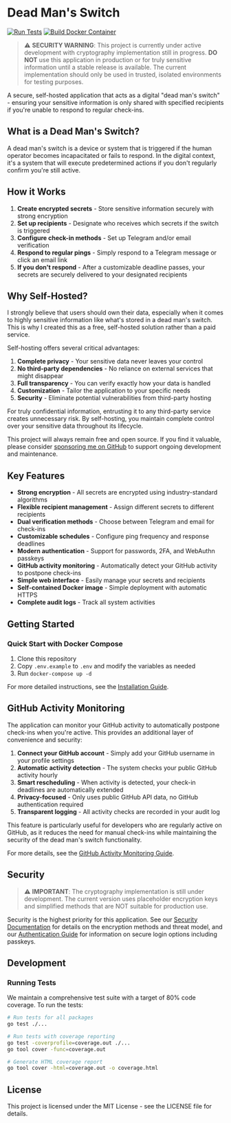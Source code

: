 # Dead Man's Switch

[![Run Tests](https://github.com/korjavin/deadmanswitch/actions/workflows/tests.yml/badge.svg)](https://github.com/korjavin/deadmanswitch/actions/workflows/tests.yml)
[![Build Docker Container](https://github.com/korjavin/deadmanswitch/actions/workflows/docker-build.yml/badge.svg)](https://github.com/korjavin/deadmanswitch/actions/workflows/docker-build.yml)

> ⚠️ **SECURITY WARNING**: This project is currently under active development with cryptography implementation still in progress. **DO NOT** use this application in production or for truly sensitive information until a stable release is available. The current implementation should only be used in trusted, isolated environments for testing purposes.

A secure, self-hosted application that acts as a digital "dead man's switch" - ensuring your sensitive information is only shared with specified recipients if you're unable to respond to regular check-ins.

## What is a Dead Man's Switch?

A dead man's switch is a device or system that is triggered if the human operator becomes incapacitated or fails to respond. In the digital context, it's a system that will execute predetermined actions if you don't regularly confirm you're still active.

## How it Works

1. **Create encrypted secrets** - Store sensitive information securely with strong encryption
2. **Set up recipients** - Designate who receives which secrets if the switch is triggered
3. **Configure check-in methods** - Set up Telegram and/or email verification
4. **Respond to regular pings** - Simply respond to a Telegram message or click an email link
5. **If you don't respond** - After a customizable deadline passes, your secrets are securely delivered to your designated recipients

## Why Self-Hosted?

I strongly believe that users should own their data, especially when it comes to highly sensitive information like what's stored in a dead man's switch. This is why I created this as a free, self-hosted solution rather than a paid service.

Self-hosting offers several critical advantages:

1. **Complete privacy** - Your sensitive data never leaves your control
2. **No third-party dependencies** - No reliance on external services that might disappear
3. **Full transparency** - You can verify exactly how your data is handled
4. **Customization** - Tailor the application to your specific needs
5. **Security** - Eliminate potential vulnerabilities from third-party hosting

For truly confidential information, entrusting it to any third-party service creates unnecessary risk. By self-hosting, you maintain complete control over your sensitive data throughout its lifecycle.

This project will always remain free and open source. If you find it valuable, please consider [sponsoring me on GitHub](https://github.com/sponsors/korjavin) to support ongoing development and maintenance.

## Key Features

- **Strong encryption** - All secrets are encrypted using industry-standard algorithms
- **Flexible recipient management** - Assign different secrets to different recipients
- **Dual verification methods** - Choose between Telegram and email for check-ins
- **Customizable schedules** - Configure ping frequency and response deadlines
- **Modern authentication** - Support for passwords, 2FA, and WebAuthn passkeys
- **GitHub activity monitoring** - Automatically detect your GitHub activity to postpone check-ins
- **Simple web interface** - Easily manage your secrets and recipients
- **Self-contained Docker image** - Simple deployment with automatic HTTPS
- **Complete audit logs** - Track all system activities

## Getting Started

### Quick Start with Docker Compose

1. Clone this repository
2. Copy `.env.example` to `.env` and modify the variables as needed
3. Run `docker-compose up -d`

For more detailed instructions, see the [Installation Guide](./docs/installation.md).

## GitHub Activity Monitoring

The application can monitor your GitHub activity to automatically postpone check-ins when you're active. This provides an additional layer of convenience and security:

1. **Connect your GitHub account** - Simply add your GitHub username in your profile settings
2. **Automatic activity detection** - The system checks your public GitHub activity hourly
3. **Smart rescheduling** - When activity is detected, your check-in deadlines are automatically extended
4. **Privacy-focused** - Only uses public GitHub API data, no GitHub authentication required
5. **Transparent logging** - All activity checks are recorded in your audit log

This feature is particularly useful for developers who are regularly active on GitHub, as it reduces the need for manual check-ins while maintaining the security of the dead man's switch functionality.

For more details, see the [GitHub Activity Monitoring Guide](./docs/github-activity.md).

## Security

> ⚠️ **IMPORTANT**: The cryptography implementation is still under development. The current version uses placeholder encryption keys and simplified methods that are NOT suitable for production use.

Security is the highest priority for this application. See our [Security Documentation](./docs/security.md) for details on the encryption methods and threat model, and our [Authentication Guide](./docs/authentication.md) for information on secure login options including passkeys.

## Development

### Running Tests

We maintain a comprehensive test suite with a target of 80% code coverage. To run the tests:

```bash
# Run tests for all packages
go test ./...

# Run tests with coverage reporting
go test -coverprofile=coverage.out ./...
go tool cover -func=coverage.out

# Generate HTML coverage report
go tool cover -html=coverage.out -o coverage.html
```


## License

This project is licensed under the MIT License - see the LICENSE file for details.